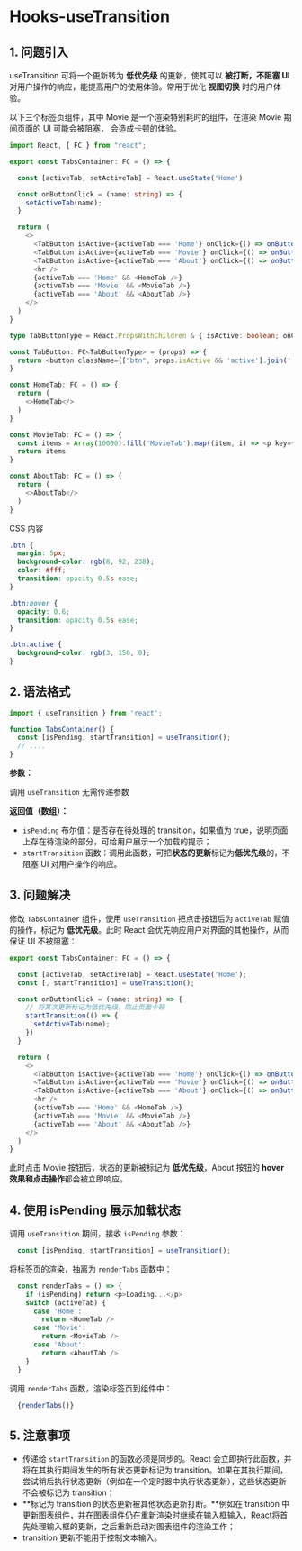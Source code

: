 # Hooks-useTransition

## 1. 问题引入

useTransition 可将一个更新转为 **低优先级** 的更新，使其可以 **被打断，不阻塞 UI** 对用户操作的响应，能提高用户的使用体验。常用于优化 **视图切换** 时的用户体验。

以下三个标签页组件，其中 Movie 是一个渲染特别耗时的组件，在渲染 Movie 期间页面的 UI 可能会被阻塞， 会造成卡顿的体验。

```ts
import React, { FC } from "react";

export const TabsContainer: FC = () => {

  const [activeTab, setActiveTab] = React.useState('Home')

  const onButtonClick = (name: string) => {
    setActiveTab(name);
  }

  return (
    <>
      <TabButton isActive={activeTab === 'Home'} onClick={() => onButtonClick('Home')}>Home</TabButton>
      <TabButton isActive={activeTab === 'Movie'} onClick={() => onButtonClick('Movie')}>Movie</TabButton>
      <TabButton isActive={activeTab === 'About'} onClick={() => onButtonClick('About')}>About</TabButton>
      <hr />
      {activeTab === 'Home' && <HomeTab />}
      {activeTab === 'Movie' && <MovieTab />}
      {activeTab === 'About' && <AboutTab />}
    </>
  )
}

type TabButtonType = React.PropsWithChildren & { isActive: boolean; onClick: () => void }

const TabButton: FC<TabButtonType> = (props) => {
  return <button className={["btn", props.isActive && 'active'].join(' ')} onClick={props.onClick}>{props.children}</button>
}

const HomeTab: FC = () => {
  return (
    <>HomeTab</>
  )
}

const MovieTab: FC = () => {
  const items = Array(10000).fill('MovieTab').map((item, i) => <p key={i}>{item}</p>)
  return items
}

const AboutTab: FC = () => {
  return (
    <>AboutTab</>
  )
}
```

CSS 内容

```css
.btn {
  margin: 5px;
  background-color: rgb(8, 92, 238);
  color: #fff;
  transition: opacity 0.5s ease;
}

.btn:hover {
  opacity: 0.6;
  transition: opacity 0.5s ease;
}

.btn.active {
  background-color: rgb(3, 150, 0);
}
```

## 2. 语法格式

```ts
import { useTransition } from 'react';

function TabsContainer() {
  const [isPending, startTransition] = useTransition();
  // ....
}
```

**参数：**

调用 `useTransition` 无需传递参数

**返回值（数组）：**

- `isPending` 布尔值：是否存在待处理的 transition，如果值为 true，说明页面上存在待渲染的部分，可给用户展示一个加载的提示；
- `startTransition` 函数：调用此函数，可把**状态的更新**标记为**低优先级**的，不阻塞 UI 对用户操作的响应。

## 3. 问题解决

修改 `TabsContainer` 组件，使用 `useTransition` 把点击按钮后为 `activeTab` 赋值的操作，标记为 **低优先级**。此时 React 会优先响应用户对界面的其他操作，从而保证 UI 不被阻塞：

```ts
export const TabsContainer: FC = () => {

  const [activeTab, setActiveTab] = React.useState('Home');
  const [, startTransition] = useTransition();

  const onButtonClick = (name: string) => {
    // 将某次更新标记为低优先级，防止页面卡顿
    startTransition(() => {
      setActiveTab(name);
    })
  }

  return (
    <>
      <TabButton isActive={activeTab === 'Home'} onClick={() => onButtonClick('Home')}>Home</TabButton>
      <TabButton isActive={activeTab === 'Movie'} onClick={() => onButtonClick('Movie')}>Movie</TabButton>
      <TabButton isActive={activeTab === 'About'} onClick={() => onButtonClick('About')}>About</TabButton>
      <hr />
      {activeTab === 'Home' && <HomeTab />}
      {activeTab === 'Movie' && <MovieTab />}
      {activeTab === 'About' && <AboutTab />}
    </>
  )
}
```

此时点击 Movie 按钮后，状态的更新被标记为 **低优先级**，About 按钮的 **hover 效果和点击操作**都会被立即响应。

## 4. 使用 isPending 展示加载状态

调用 `useTransition` 期间，接收 `isPending` 参数：

```ts
  const [isPending, startTransition] = useTransition();
```

将标签页的渲染，抽离为 `renderTabs` 函数中：

```ts
  const renderTabs = () => {
    if (isPending) return <p>Loading...</p>
    switch (activeTab) {
      case 'Home':
        return <HomeTab />
      case 'Movie':
        return <MovieTab />
      case 'About':
        return <AboutTab />
    }
  }
```

调用 `renderTabs` 函数，渲染标签页到组件中：

```ts
  {renderTabs()}
```

## 5. 注意事项

- 传递给 `startTransition` 的函数必须是同步的。React 会立即执行此函数，并将在其执行期间发生的所有状态更新标记为 transition。如果在其执行期间，尝试稍后执行状态更新（例如在一个定时器中执行状态更新），这些状态更新不会被标记为 transition；
- **标记为 transition 的状态更新被其他状态更新打断。**例如在 transition 中更新图表组件，并在图表组件仍在重新渲染时继续在输入框输入，React将首先处理输入框的更新，之后重新启动对图表组件的渲染工作；
- transition 更新不能用于控制文本输入。

